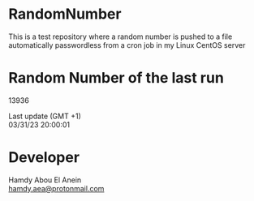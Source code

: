 # RandomNumber    
This is a test repository where a random number is pushed to a file automatically passwordless from a cron job in my Linux CentOS server    
# Random Number of the last run   
13936
      
Last update (GMT +1)    
03/31/23 20:00:01
# Developer    
Hamdy Abou El Anein   
hamdy.aea@protonmail.com
